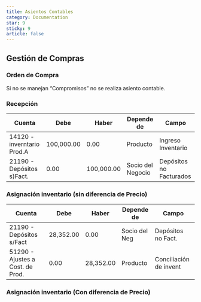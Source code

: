 ```yaml
---
title: Asientos Contables
category: Documentation
star: 9
sticky: 9
article: false
---
```


## Gestión de Compras

### Orden de Compra

Si no se manejan “Compromisos” no se realiza asiento contable.

### Recepción

|          Cuenta            |    Debe    |    Haber   |     Depende de    |          Campo          |  
| -------------------------- | ---------- | ---------- | ----------------- | ----------------------- |
| 14120 - inverntario Prod.A | 100,000.00 |  0.00      |  Producto         | Ingreso Inventario      |
| 21190 - Depósitos s)Fact.  | 0.00       | 100,000.00 | Socio del Negocio | Depósitos no Facturados |

### Asignación inventario (sin diferencia de Precio)

|             Cuenta               |    Debe   |   Haber   |   Depende de  |         Campo          |  
| -------------------------------- | --------- | --------- | ------------- | ---------------------- |
| 21190 - Depósitos s/Fact         | 28,352.00 | 0.00      | Socio del Neg | Depósitos no Fact.     | 
| 51290 - Ajustes a Cost. de Prod. | 0.00      | 28,352.00 | Producto      | Conciliación de invent |

### Asignación inventario (Con diferencia de Precio)